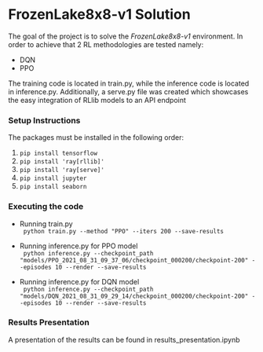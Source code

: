 # FrozenLake8x8-v1 Solution
The goal of the project is to solve the _FrozenLake8x8-v1_ environment. In order to achieve that 2 RL methodologies are tested namely:
- DQN
- PPO

The training code is located in train.py, while the inference code is located in inference.py.
Additionally, a serve.py file was created which showcases the easy integration of RLlib models to an API endpoint

### Setup Instructions

The packages must be installed in the following order:
1. ```pip install tensorflow```
2. ```pip install 'ray[rllib]'```
3. ```pip install 'ray[serve]'```
4. ```pip install jupyter```
5. ```pip install seaborn```


### Executing the code

- Running train.py </br>
``` python train.py --method "PPO" --iters 200 --save-results```

- Running inference.py for PPO model</br>
``` python inference.py --checkpoint_path "models/PPO_2021_08_31_09_37_06/checkpoint_000200/checkpoint-200" --episodes 10 --render --save-results```
- Running inference.py for DQN model </br>
``` python inference.py --checkpoint_path "models/DQN_2021_08_31_09_29_14/checkpoint_000200/checkpoint-200" --episodes 10 --render --save-results```

### Results Presentation
A presentation of the results can be found in results_presentation.ipynb 